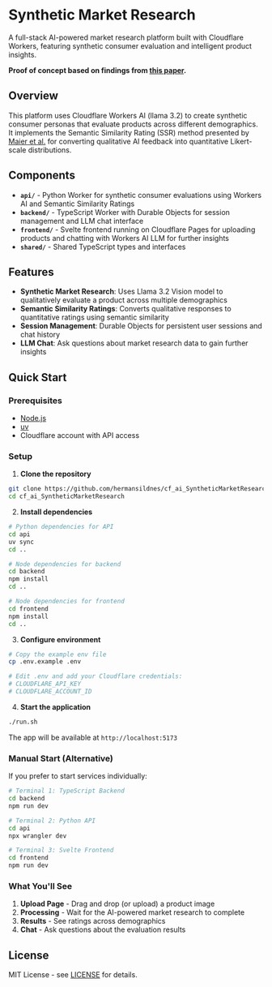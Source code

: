 # Synthetic Market Research

A full-stack AI-powered market research platform built with Cloudflare Workers, featuring synthetic consumer evaluation and intelligent product insights.


**Proof of concept based on findings from [this paper](https://arxiv.org/abs/2510.08338).**

## Overview

This platform uses Cloudflare Workers AI (llama 3.2) to create synthetic consumer personas that evaluate products across different demographics. It implements the Semantic Similarity Rating (SSR) method presented by [Maier et al.](https://arxiv.org/abs/2510.08338) for converting qualitative AI feedback into quantitative Likert-scale distributions.

## Components

- **`api/`** - Python Worker for synthetic consumer evaluations using Workers AI and Semantic Similarity Ratings
- **`backend/`** - TypeScript Worker with Durable Objects for session management and LLM chat interface
- **`frontend/`** - Svelte frontend running on Cloudflare Pages for uploading products and chatting with Workers AI LLM for further insights
- **`shared/`** - Shared TypeScript types and interfaces

## Features

- **Synthetic Market Research**: Uses Llama 3.2 Vision model to qualitatively evaluate a product across multiple demographics
- **Semantic Similarity Ratings**: Converts qualitative responses to quantitative ratings using semantic similarity
- **Session Management**: Durable Objects for persistent user sessions and chat history
- **LLM Chat**: Ask questions about market research data to gain further insights

## Quick Start

### Prerequisites

- [Node.js](https://nodejs.org/)
- [uv](https://docs.astral.sh/uv/)
- Cloudflare account with API access

### Setup

1. **Clone the repository**
```bash
git clone https://github.com/hermansildnes/cf_ai_SyntheticMarketResearch.git
cd cf_ai_SyntheticMarketResearch
```

2. **Install dependencies**
```bash
# Python dependencies for API
cd api
uv sync
cd ..

# Node dependencies for backend
cd backend
npm install
cd ..

# Node dependencies for frontend
cd frontend
npm install
cd ..
```

3. **Configure environment**
```bash
# Copy the example env file
cp .env.example .env

# Edit .env and add your Cloudflare credentials:
# CLOUDFLARE_API_KEY
# CLOUDFLARE_ACCOUNT_ID
```

4. **Start the application**
```bash
./run.sh
```

The app will be available at `http://localhost:5173`

### Manual Start (Alternative)

If you prefer to start services individually:

```bash
# Terminal 1: TypeScript Backend
cd backend
npm run dev

# Terminal 2: Python API
cd api
npx wrangler dev

# Terminal 3: Svelte Frontend
cd frontend
npm run dev
```

### What You'll See

1. **Upload Page** - Drag and drop (or upload) a product image
2. **Processing** - Wait for the AI-powered market research to complete
3. **Results** - See ratings across demographics
4. **Chat** - Ask questions about the evaluation results

## License

MIT License - see [LICENSE](LICENSE) for details.
